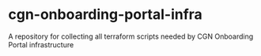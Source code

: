 # cgn-onboarding-portal-infra

A repository for collecting all terraform scripts needed by CGN Onboarding Portal infrastructure


